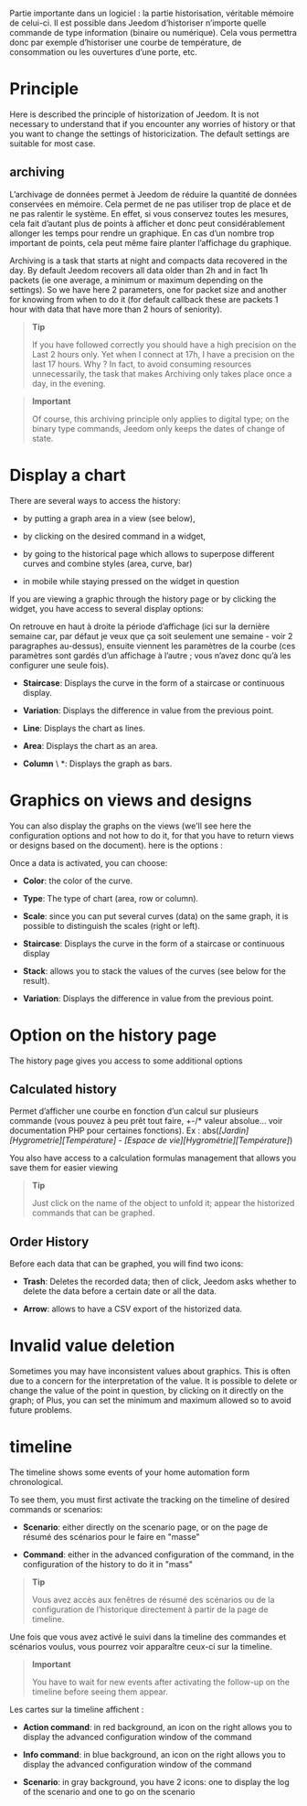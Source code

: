 Partie importante dans un logiciel : la partie historisation, véritable
mémoire de celui-ci. Il est possible dans Jeedom d’historiser n’importe
quelle commande de type information (binaire ou numérique). Cela vous
permettra donc par exemple d’historiser une courbe de température, de
consommation ou les ouvertures d’une porte, etc.​

Principle
========

Here is described the principle of historization of Jeedom. It is not
necessary to understand that if you encounter any worries
of history or that you want to change the settings of
historicization. The default settings are suitable for most
case.

archiving
---------

L’archivage de données permet à Jeedom de réduire la quantité de données
conservées en mémoire. Cela permet de ne pas utiliser trop de place et
de ne pas ralentir le système. En effet, si vous conservez toutes les
mesures, cela fait d’autant plus de points à afficher et donc peut
considérablement allonger les temps pour rendre un graphique. En cas
d’un nombre trop important de points, cela peut même faire planter
l’affichage du graphique.

Archiving is a task that starts at night and compacts
data recovered in the day. By default Jeedom recovers all
data older than 2h and in fact 1h packets (ie one
average, a minimum or maximum depending on the settings). So we have
here 2 parameters, one for packet size and another for knowing
from when to do it (for default callback these are packets
1 hour with data that have more than 2 hours of seniority).

> **Tip**
>
> If you have followed correctly you should have a high precision on the
> Last 2 hours only. Yet when I connect at 17h,
> I have a precision on the last 17 hours. Why ? In fact,
> to avoid consuming resources unnecessarily, the task that makes
> Archiving only takes place once a day, in the evening.

> **Important**
>
> Of course, this archiving principle only applies to
> digital type; on the binary type commands, Jeedom only keeps
> the dates of change of state.

Display a chart
========================

There are several ways to access the history:

-   by putting a graph area in a view (see below),

-   by clicking on the desired command in a widget,

-   by going to the historical page which allows to superpose
    different curves and combine styles (area, curve, bar)

-   in mobile while staying pressed on the widget in question

If you are viewing a graphic through the history page or by clicking
the widget, you have access to several display options:

On retrouve en haut à droite la période d’affichage (ici sur la dernière
semaine car, par défaut je veux que ça soit seulement une semaine - voir
2 paragraphes au-dessus), ensuite viennent les paramètres de la courbe
(ces paramètres sont gardés d’un affichage à l’autre ; vous n’avez donc
qu’à les configurer une seule fois).

-   **Staircase**: Displays the curve in the form of a
    staircase or continuous display.

-   **Variation**: Displays the difference in value from the
    previous point.

-   **Line**: Displays the chart as lines.

-   **Area**: Displays the chart as an area.

-   **Column** \ *: Displays the graph as bars.

Graphics on views and designs
=====================================

You can also display the graphs on the views (we'll see here
the configuration options and not how to do it, for that you have to
return views or designs based on the document). here is
the options :

Once a data is activated, you can choose:

-   **Color**: the color of the curve.

-   **Type**: The type of chart (area, row or column).

-   **Scale**: since you can put several curves (data)
    on the same graph, it is possible to distinguish the scales
    (right or left).

-   **Staircase**: Displays the curve in the form of a
    staircase or continuous display

-   **Stack**: allows you to stack the values ​​of the curves (see
    below for the result).

-   **Variation**: Displays the difference in value from the
    previous point.

Option on the history page
===============================

The history page gives you access to some additional options

Calculated history
------------------

Permet d’afficher une courbe en fonction d’un calcul sur plusieurs
commande (vous pouvez à peu prêt tout faire, +-/\* valeur absolue…​ voir
documentation PHP pour certaines fonctions). Ex :
abs(*\[Jardin\]\[Hygrometrie\]\[Température\]* - *\[Espace de
vie\]\[Hygrométrie\]\[Température\]*)

You also have access to a calculation formulas management that allows you
save them for easier viewing

> **Tip**
>
> Just click on the name of the object to unfold it;
> appear the historized commands that can be graphed.

Order History
----------------------

Before each data that can be graphed, you will find two icons:

-   **Trash**: Deletes the recorded data; then
    of click, Jeedom asks whether to delete the data before a
    certain date or all the data.

-   **Arrow**: allows to have a CSV export of the historized data.

Invalid value deletion
=================================

Sometimes you may have inconsistent values ​​about
graphics. This is often due to a concern for the interpretation of the
value. It is possible to delete or change the value of the point in
question, by clicking on it directly on the graph; of
Plus, you can set the minimum and maximum allowed so
to avoid future problems.

timeline
========

The timeline shows some events of your home automation form
chronological.

To see them, you must first activate the tracking on the timeline of
desired commands or scenarios:

-   **Scenario**: either directly on the scenario page, or on the
    page de résumé des scénarios pour le faire en "masse"

-   **Command**: either in the advanced configuration of the command,
    in the configuration of the history to do it in "mass"

> **Tip**
>
> Vous avez accès aux fenêtres de résumé des scénarios ou de la
> configuration de l’historique directement à partir de la page de
> timeline.

Une fois que vous avez activé le suivi dans la timeline des commandes et
scénarios voulus, vous pourrez voir apparaître ceux-ci sur la timeline.

> **Important**
>
> You have to wait for new events after activating the follow-up
> on the timeline before seeing them appear.

Les cartes sur la timeline affichent :

-   **Action command**: in red background, an icon on the right allows you
    to display the advanced configuration window of the command

-   **Info command**: in blue background, an icon on the right allows you
    to display the advanced configuration window of the command

-   **Scenario**: in gray background, you have 2 icons: one to display
    the log of the scenario and one to go on the scenario


